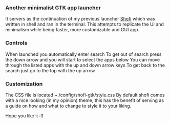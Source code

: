 ### Another minimalist GTK app launcher
It servers as the continuation of my previous launcher [Shofi](https://github.com/arx/Shofi) which was written in shell and ran in the terminal.
This attempts to replicate the UI and minimalism while being faster, more customizable and GUI app.

### Controls
When launched you automatically enter search
To get out of search press the down arrow and you will start to select the apps below
You can move through the listed apps with the up and down arrow keys
To get back to the search just go to the top with the up arrow

### Customization
The CSS file is located ~./config/shofi-gtk/style.css
By default shofi comes with a nice looking (in my opinion) theme, this has the benefit of serving as a guide on how and what to change to style it to your liking.

Hope you like it :3
